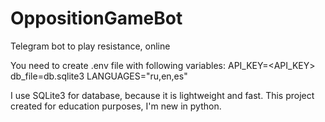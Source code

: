 # OppositionGameBot
Telegram bot to play resistance, online

You need to create .env file with following variables:
API_KEY=<API_KEY>
db_file=db.sqlite3
LANGUAGES="ru,en,es"

I use SQLite3 for database, because it is lightweight and fast.
This project created for education purposes, I'm new in python.
